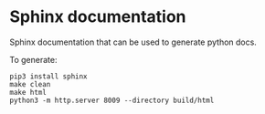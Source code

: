 # Sphinx documentation

Sphinx documentation that can be used to generate python docs.

To generate:

```
pip3 install sphinx
make clean
make html
python3 -m http.server 8009 --directory build/html
```
